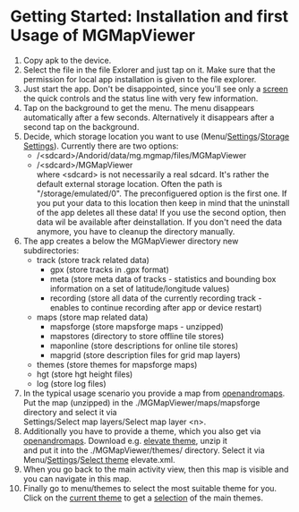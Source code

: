# Getting Started: Installation and first Usage of MGMapViewer

1. Copy apk to the device.
2. Select the file in the file Exlorer and just tap on it.
Make sure that the permission for local app installation is given to the file explorer.
3. Just start the app.
Don't be disappointed, since you'll see only a [screen](./screenshot/installed_01.png) 
the quick controls and the status line with very few information. 
4. Tap on the background to get the menu. The menu disappears automatically after a few seconds.
Alternatively it disappears after a second tap on the background.
4. Decide, which storage location you want to use (Menu/[Settings](./screenshot/installed_03.png)/[Storage Settings](./screenshot/installed_02.png)). Currently there are two options:
    - /\<sdcard>/Andorid/data/mg.mgmap/files/MGMapViewer
    - /\<sdcard>/MGMapViewer  
  where \<sdcard> is not necessarily a real sdcard. It's rather the default external storage location. Often the path is "/storage/emulated/0".
  The preconfiguered option is the first one. If you put your data to this location then keep in mind that the uninstall of the app deletes all these data!
  If you use the second option, then data wil be available after deinstallation. If you don't need the data anymore, you have to cleanup the 
  directory manually.
5. The app creates a below the MGMapViewer directory new subdirectories:
    - track (store track related data)
      - gpx (store tracks in .gpx format)
      - meta (store meta data of tracks - statistics and bounding box information on a set of latitude/longitude values)
      - recording (store all data of the currently recording track - enables to continue recording after app or device restart)
    - maps (store map related data)
      - mapsforge (store mapsforge maps - unzipped)
      - mapstores (directory to store offline tile stores)
      - maponline (store descriptions for online tile stores)
      - mapgrid (store description files for grid map layers)
    - themes (store themes for mapsforge maps)
    - hgt (store hgt height files)
    - log (store log files)
6. In the typical usage scenario you provide a map from [openandromaps](https://www.openandromaps.org/). 
   Put the map (unzipped) in the ./MGMapViewer/maps/mapsforge directory and select it via <br/> Settings/Select map layers/Select map layer \<n>.
7. Additionally you have to provide a theme, which you also get via [openandromaps](https://www.openandromaps.org/). 
   Download e.g. [elevate theme](https://www.openandromaps.org/wp-content/users/tobias/Elevate.zip), unzip it <br/> and 
   put it into the ./MGMapViewer/themes/ directory.  Select it via Menu/[Settings](./screenshot/settings_02.png)/[Select theme](./screenshot/settings_theme.png) elevate.xml.
8. When you go back to the main activity view, then this map is visible and you can navigate in this map.
7. Finally go to menu/themes to select the most suitable theme for you. Click on the [current theme](./screenshot/themes.png) to get a 
   [selection](./screenshot/themes2.png) of the main themes.   


  